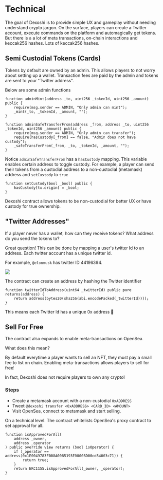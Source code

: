 # Technical

The goal of Dexoshi is to provide simple UX and gameplay without needing understand crypto jargon. On the surface, players can create a Twitter account, execute commands on the platform and automagically get tokens. But there is a a lot of meta transactions, on-chain interactions and keccak256 hashes. Lots of keccak256 hashes.

## Semi Custodial Tokens (Cards)

Tokens by default are owned by an admin. This allows players to not worry about setting up a wallet. Transaction fees are paid by the admin and tokens are sent to your "Twitter address".

Below are some admin functions

```solidity
function adminMint(address _to, uint256 _tokenId, uint256 _amount) public {
    require(msg.sender == ADMIN, "Only admin can mint");
    _mint(_to, _tokenId, _amount, "");
}
```

```solidity
function adminSafeTransferFrom(address _from, address _to, uint256 _tokenId, uint256 _amount) public {
    require(msg.sender == ADMIN, "Only admin can transfer");
    require(hasCustody[_from] == false, "Admin does not have custody");
    _safeTransferFrom(_from, _to, _tokenId, _amount, "");
}
```

Notice `adminSafeTransferFrom` has a `hasCustody` mapping. This variable enables certain address to toggle custody. For example, a player can send their tokens from a custodial address to a non-custodial (metamask) address and `setCustody` to `true`

```solidity
function setCustody(bool _bool) public {
    hasCustody[tx.origin] = _bool;
}
```

Dexoshi contract allows tokens to be non-custodial for better UX or have custody for true ownership.

## "Twitter Addresses"

If a player never has a wallet, how can they receive tokens? What address do you send the tokens to?

Great question! This can be done by mapping a user's twitter Id to an address. Each twitter account has a unique twitter id.

[](https://www.codeofaninja.com/tools/find-twitter-id/)

For example, `@elonmusk` has twitter ID 44196394.

![](https://user-images.githubusercontent.com/19412160/210456096-f5ffd607-bf93-4cc6-8861-fbe80de63904.png)

The contract can create an address by hashing the Twitter identifier

```solidity
function twitterIdToAddress(uint64 _twitterId) public pure returns(address) {
    return address(bytes20(sha256(abi.encodePacked(_twitterId))));
}
```

This means each Twitter Id has a unique 0x address :tada:

## Sell For Free

The contract also expands to enable meta-transactions on OpenSea.

What does this mean?

By default everytime a player wants to sell an NFT, they must pay a small fee to list on chain. Enabling meta-transactions allows players to sell for free!

In fact, Dexoshi does not require players to own any crypto!

### Steps

* Create a metamask account with a non-custodial `0xADDRESS`
* Tweet `@dexoshi transfer <0xADDRESS> <CARD_ID> <AMOUNT>`
* Visit OpenSea, connect to metamask and start selling.

On a technical level. The contract whitelists OpenSea's proxy contract to set approval for all.

```solidity
function isApprovedForAll(
    address _owner,
    address _operator
) public override view returns (bool isOperator) {
    if (_operator == address(0x1E0049783F008A0085193E00003D00cd54003c71)) {
        return true;
    }
    return ERC1155.isApprovedForAll(_owner, _operator);
}
```







